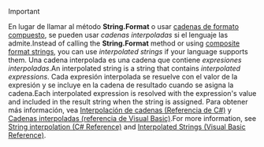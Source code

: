 
> [!IMPORTANT] 
> <span data-ttu-id="d4a0f-101">En lugar de llamar al método **String.Format** o usar [cadenas de formato compuesto](~/docs/standard/base-types/composite-formatting.md), se pueden usar *cadenas interpoladas* si el lenguaje las admite.</span><span class="sxs-lookup"><span data-stu-id="d4a0f-101">Instead of calling the **String.Format** method or using [composite format strings](~/docs/standard/base-types/composite-formatting.md), you can use *interpolated strings* if your language supports them.</span></span> <span data-ttu-id="d4a0f-102">Una cadena interpolada es una cadena que contiene *expresiones interpoladas*.</span><span class="sxs-lookup"><span data-stu-id="d4a0f-102">An interpolated string is a string that contains *interpolated expressions*.</span></span> <span data-ttu-id="d4a0f-103">Cada expresión interpolada se resuelve con el valor de la expresión y se incluye en la cadena de resultado cuando se asigna la cadena.</span><span class="sxs-lookup"><span data-stu-id="d4a0f-103">Each interpolated expression is resolved with the expression's value and included in the result string when the string is assigned.</span></span> <span data-ttu-id="d4a0f-104">Para obtener más información, vea [Interpolación de cadenas (Referencia de C#)](~/docs/csharp/language-reference/tokens/interpolated.md) y [Cadenas interpoladas (referencia de Visual Basic)](~/docs/visual-basic/programming-guide/language-features/strings/interpolated-strings.md).</span><span class="sxs-lookup"><span data-stu-id="d4a0f-104">For more information, see [String interpolation (C# Reference)](~/docs/csharp/language-reference/tokens/interpolated.md) and [Interpolated Strings (Visual Basic Reference)](~/docs/visual-basic/programming-guide/language-features/strings/interpolated-strings.md).</span></span> 
